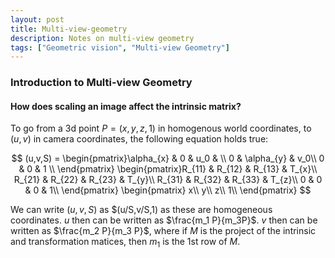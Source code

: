 ```yaml
---
layout: post
title: Multi-view-geometry
description: Notes on multi-view geometry
tags: ["Geometric vision", "Multi-view Geometry"]
---
```


### Introduction to Multi-view Geometry

#### How does scaling an image affect the intrinsic matrix? 

To go from a 3d point $P=(x,y,z,1)$ in homogenous world coordinates, to $(u,v)$ in camera coordinates, the following equation holds true:

$$
(u,v,S) = \begin{pmatrix}\alpha_{x} & 0 & u_0 & \\
0 & \alpha_{y} & v_0\\
0 & 0 & 1 \\
\end{pmatrix}
\begin{pmatrix}R_{11} & R_{12} & R_{13} & T_{x}\\
R_{21} & R_{22} & R_{23} & T_{y}\\
R_{31} & R_{32} & R_{33} & T_{z}\\
0 & 0 & 0 & 1\\
\end{pmatrix}
\begin{pmatrix}
x\\  
y\\  
z\\ 
1\\
\end{pmatrix}
$$

We can write $(u,v,S)$ as $(u/S,v/S,1) as these are homogeneous coordinates. $u$ then can be written as $\frac{m_1 P}{m_3P}$. $v$ then can be written as $\frac{m_2 P}{m_3 P}$, where if $M$ is the project of the intrinsic and transformation matices, then $m_1$ is the 1st row of $M$.


